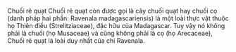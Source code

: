 Chuối rẽ quạt
Chuối rẻ quạt còn được gọi là cây chuối quạt hay chuối cọ (danh pháp hai phần: Ravenala madagascariensis) là một loài thực vật thuộc họ Thiên điểu (Strelitziaceae), đặc hữu của Madagascar. Tuy vậy nó không phải là chuối (họ Musaceae) và cũng không phải là cọ (họ Arecaceae), Chuối rẻ quạt là loài duy nhất của chi Ravenala.